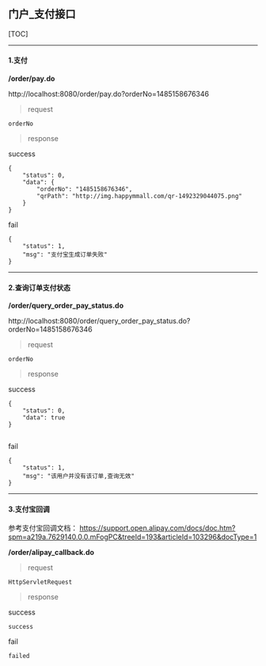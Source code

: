 ## 门户_支付接口

[TOC]



------

#### 1.支付

**/order/pay.do**

http://localhost:8080/order/pay.do?orderNo=1485158676346


> request

```
orderNo
```

> response

success

```
{
    "status": 0,
    "data": {
        "orderNo": "1485158676346",
        "qrPath": "http://img.happymmall.com/qr-1492329044075.png"
    }
}
```

fail
```
{
    "status": 1,
    "msg": "支付宝生成订单失败"
}
```

------

#### 2.查询订单支付状态

**/order/query_order_pay_status.do**

http://localhost:8080/order/query_order_pay_status.do?orderNo=1485158676346


> request

```
orderNo
```

> response

success

```
{
    "status": 0,
    "data": true
}


```

fail
```
{
    "status": 1,
    "msg": "该用户并没有该订单,查询无效"
}
```

------

#### 3.支付宝回调

参考支付宝回调文档：
https://support.open.alipay.com/docs/doc.htm?spm=a219a.7629140.0.0.mFogPC&treeId=193&articleId=103296&docType=1

**/order/alipay_callback.do**

> request

```
HttpServletRequest
```

> response

success

```
success
```

fail
```
failed
```

